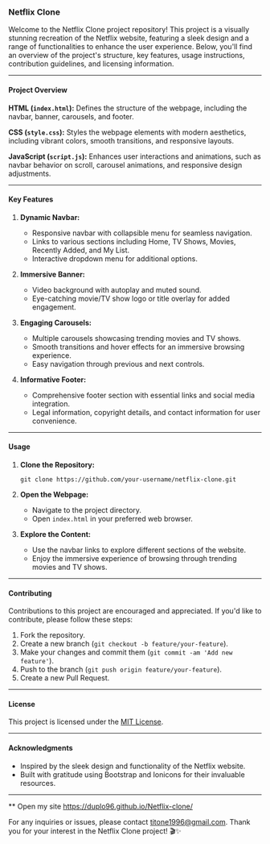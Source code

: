 ### Netflix Clone

Welcome to the Netflix Clone project repository! This project is a visually stunning recreation of the Netflix website, featuring a sleek design and a range of functionalities to enhance the user experience. Below, you'll find an overview of the project's structure, key features, usage instructions, contribution guidelines, and licensing information.

---

#### Project Overview

**HTML (`index.html`):** Defines the structure of the webpage, including the navbar, banner, carousels, and footer.

**CSS (`style.css`):** Styles the webpage elements with modern aesthetics, including vibrant colors, smooth transitions, and responsive layouts.

**JavaScript (`script.js`):** Enhances user interactions and animations, such as navbar behavior on scroll, carousel animations, and responsive design adjustments.

---

#### Key Features

1. **Dynamic Navbar:**
   - Responsive navbar with collapsible menu for seamless navigation.
   - Links to various sections including Home, TV Shows, Movies, Recently Added, and My List.
   - Interactive dropdown menu for additional options.

2. **Immersive Banner:**
   - Video background with autoplay and muted sound.
   - Eye-catching movie/TV show logo or title overlay for added engagement.

3. **Engaging Carousels:**
   - Multiple carousels showcasing trending movies and TV shows.
   - Smooth transitions and hover effects for an immersive browsing experience.
   - Easy navigation through previous and next controls.

4. **Informative Footer:**
   - Comprehensive footer section with essential links and social media integration.
   - Legal information, copyright details, and contact information for user convenience.

---

#### Usage

1. **Clone the Repository:**
   ```
   git clone https://github.com/your-username/netflix-clone.git
   ```

2. **Open the Webpage:**
   - Navigate to the project directory.
   - Open `index.html` in your preferred web browser.

3. **Explore the Content:**
   - Use the navbar links to explore different sections of the website.
   - Enjoy the immersive experience of browsing through trending movies and TV shows.

---

#### Contributing

Contributions to this project are encouraged and appreciated. If you'd like to contribute, please follow these steps:

1. Fork the repository.
2. Create a new branch (`git checkout -b feature/your-feature`).
3. Make your changes and commit them (`git commit -am 'Add new feature'`).
4. Push to the branch (`git push origin feature/your-feature`).
5. Create a new Pull Request.

---

#### License

This project is licensed under the [MIT License](LICENSE).

---

#### Acknowledgments

- Inspired by the sleek design and functionality of the Netflix website.
- Built with gratitude using Bootstrap and Ionicons for their invaluable resources.

---
** Open my site https://duplo96.github.io/Netflix-clone/

For any inquiries or issues, please contact titone1996@gmail.com. Thank you for your interest in the Netflix Clone project! 🎬✨
